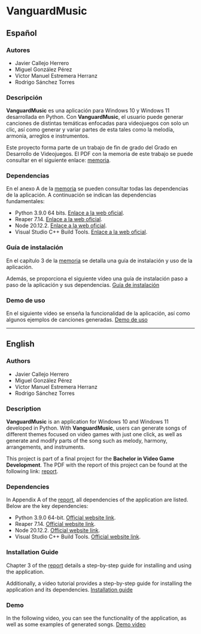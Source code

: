 # VanguardMusic

## Español

### Autores
- Javier Callejo Herrero
- Miguel González Pérez
- Víctor Manuel Estremera Herranz
- Rodrigo Sánchez Torres

### Descripción
**VanguardMusic** es una aplicación para Windows 10 y Windows 11 desarrollada en Python. Con **VanguardMusic**, el usuario puede generar canciones de distintas temáticas enfocadas para videojuegos con solo un clic, así como generar y variar partes de esta tales como la melodía, armonía, arreglos e instrumentos.

Este proyecto forma parte de un trabajo de fin de grado del Grado en Desarrollo de Videojuegos. El PDF con la memoria de este trabajo se puede consultar en el siguiente enlace: [memoria](Memoria/Memoria_AsistenteMusicalConIA.pdf).

### Dependencias
En el anexo A de la [memoria](Memoria/Memoria_AsistenteMusicalConIA.pdf) se pueden consultar todas las dependencias de la aplicación. A continuación se indican las dependencias fundamentales:

- Python 3.9.0 64 bits. [Enlace a la web oficial](https://www.python.org/downloads/release/python-390/).
- Reaper 7.14. [Enlace a la web oficial](https://www.reaper.fm/download.php).
- Node 20.12.2. [Enlace a la web oficial](https://nodejs.org/en/download/package-manager).
- Visual Studio C++ Build Tools. [Enlace a la web oficial](https://visualstudio.microsoft.com/es/downloads/?q=build+tools).

### Guía de instalación
En el capítulo 3 de la [memoria](Memoria/Memoria_AsistenteMusicalConIA.pdf) se detalla una guía de instalación y uso de la aplicación.

Además, se proporciona el siguiente vídeo una guía de instalación paso a paso de la aplicación y sus dependencias.
[Guía de instalación](https://youtu.be/tv8yDcuK-hg?si=oBpJtSU8F1BBEYMx)

### Demo de uso
En el siguiente vídeo se enseña la funcionalidad de la aplicación, así como algunos ejemplos de canciones generadas.
[Demo de uso](https://youtu.be/7NNvXebn5eg?si=j-PoTV20lgASqliq)

---

## English

### Authors
- Javier Callejo Herrero
- Miguel González Pérez
- Víctor Manuel Estremera Herranz
- Rodrigo Sánchez Torres

### Description
**VanguardMusic** is an application for Windows 10 and Windows 11 developed in Python. With **VanguardMusic**, users can generate songs of different themes focused on video games with just one click, as well as generate and modify parts of the song such as melody, harmony, arrangements, and instruments.

This project is part of a final project for the **Bachelor in Video Game Development**. The PDF with the report of this project can be found at the following link: [report](Memoria/Memoria_AsistenteMusicalConIA.pdf).

### Dependencies
In Appendix A of the [report](Memoria/Memoria_AsistenteMusicalConIA.pdf), all dependencies of the application are listed. Below are the key dependencies:

- Python 3.9.0 64-bit. [Official website link](https://www.python.org/downloads/release/python-390/).
- Reaper 7.14. [Official website link](https://www.reaper.fm/download.php).
- Node 20.12.2. [Official website link](https://nodejs.org/en/download/package-manager).
- Visual Studio C++ Build Tools. [Official website link](https://visualstudio.microsoft.com/downloads/?q=build+tools).

### Installation Guide
Chapter 3 of the [report](Memoria/Memoria_AsistenteMusicalConIA.pdf) details a step-by-step guide for installing and using the application.

Additionally, a video tutorial provides a step-by-step guide for installing the application and its dependencies.
[Installation guide](https://youtu.be/tv8yDcuK-hg?si=oBpJtSU8F1BBEYMx)

### Demo
In the following video, you can see the functionality of the application, as well as some examples of generated songs.
[Demo video](https://youtu.be/7NNvXebn5eg?si=j-PoTV20lgASqliq)
